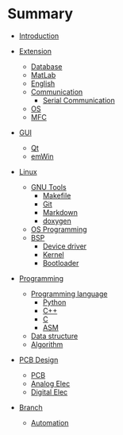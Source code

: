 # Summary

* [Introduction](README.md)

* [Extension]()
	* [Database]()
	* [MatLab](pages/extension/matlab.md)
	* [English](pages/English.md)
	* [Communication]()
		* [Serial Communication](pages/extension/Communication.md)
	* [OS]()
	* [MFC]()

* [GUI]()
	* [Qt](pages/Qt.md)
	* [emWin](pages/emWin.md)

* [Linux]()
	* [GNU Tools]()
		* [Makefile]()
		* [Git](pages/Git.md)
		* [Markdown]()
		* [doxygen](pages/doxygen.md)
	* [OS Programming]()
	* [BSP]()
	    * [Device driver]()
		* [Kernel]()
		* [Bootloader](pages/Bootloader.md)

* [Programming]()
	* [Programming language]()
		* [Python](pages/Python.md)
		* [C++](pages/C++.md)
		* [C](pages/C.md)
		* [ASM]()
	* [Data structure]()
	* [Algorithm]()

* [PCB Design]()
	* [PCB](pages/PCB.md)
	* [Analog Elec](pages/Analog.md)
	* [Digital Elec](pages/Digital.md)

* [Branch]()
	* [Automation]()

